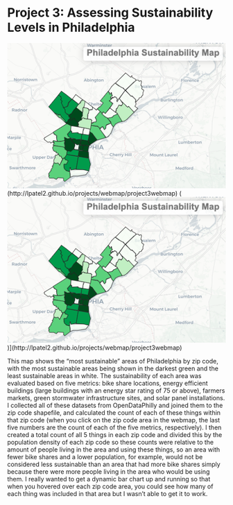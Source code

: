 # Project 3: Assessing Sustainability Levels in Philadelphia

<img src="/images/project3.png?raw=true"/> 
(http://lpatel2.github.io/projects/webmap/project3webmap)
(<img src="/images/project3.png?raw=true"/>)](http://lpatel2.github.io/projects/webmap/project3webmap)

This map shows the “most sustainable” areas of Philadelphia by zip code, with the most sustainable areas being shown in the darkest green and the least sustainable areas in white. The sustainability of each area was evaluated based on five metrics: bike share locations, energy efficient buildings (large buildings with an energy star rating of 75 or above), farmers markets, green stormwater infrastructure sites, and solar panel installations. I collected all of these datasets from OpenDataPhilly and joined them to the zip code shapefile, and calculated the count of each of these things within that zip code (when you click on the zip code area in the webmap, the last five numbers are the count of each of the five metrics, respectively). I then created a total count of all 5 things in each zip code and divided this by the population density of each zip code so these counts were relative to the amount of people living in the area and using these things, so an area with fewer bike shares and a lower population, for example, would not be considered less sustainable than an area that had more bike shares simply because there were more people living in the area who would be using them. I really wanted to get a dynamic bar chart up and running so that when you hovered over each zip code area, you could see how many of each thing was included in that area but I wasn’t able to get it to work.
